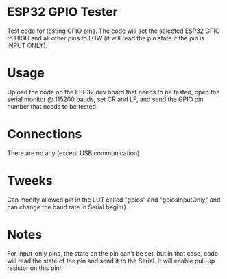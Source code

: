 # ESP32 GPIO Tester
Test code for testing GPIO pins. The code will set the selected ESP32 GPIO to HIGH and all other pins to LOW (it will read the pin state if the pin is INPUT ONLY).

# Usage
Upload the code on the ESP32 dev board that needs to be tested, open the serial monitor @ 115200 bauds, set CR and LF, and send the GPIO pin number that needs to be tested.

# Connections
There are no any (except USB communication)

# Tweeks
Can modify allowed pin in the LUT called "gpios" and "gpiosInputOnly" and can change the baud rate in Serial.begin().

# Notes
For input-only pins, the state on the pin can't be set, but in that case, code will read the state of the pin and send it to the Serial. It will enable pull-up resistor on this pin!
